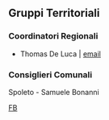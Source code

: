 ## Gruppi Territoriali

### Coordinatori Regionali
- Thomas De Luca | [email](mailto:)

### Consiglieri Comunali
Spoleto - Samuele Bonanni

[FB](https://www.facebook.com/m5sumbria/)
